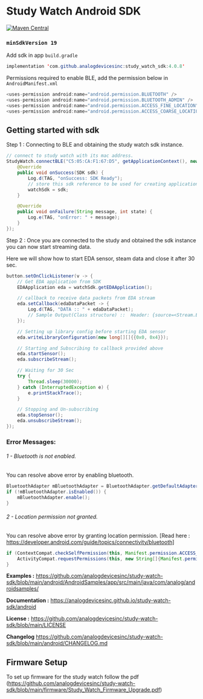 
# Study Watch Android SDK

[![Maven Central](https://maven-badges.herokuapp.com/maven-central/com.github.analogdevicesinc/study_watch_sdk/badge.svg)](https://search.maven.org/artifact/com.github.analogdevicesinc/study_watch_sdk/4.0.8/aar)  

### `minSdkVersion 19`

Add sdk in app `build.gradle`

```java
implementation 'com.github.analogdevicesinc:study_watch_sdk:4.0.8'
```

Permissions required to enable BLE, add the permission below in `AndroidManifest.xml`
```java
<uses-permission android:name="android.permission.BLUETOOTH" />
<uses-permission android:name="android.permission.BLUETOOTH_ADMIN" />
<uses-permission android:name="android.permission.ACCESS_FINE_LOCATION" />
<uses-permission android:name="android.permission.ACCESS_COARSE_LOCATION" />
```

## Getting started with sdk

Step 1 : Connecting to BLE and obtaining the study watch sdk instance.

```java
// connect to study watch with its mac address.
StudyWatch.connectBLE("C5:05:CA:F1:67:D5", getApplicationContext(), new StudyWatchCallback() {
    @Override
    public void onSuccess(SDK sdk) {
        Log.d(TAG, "onSuccess: SDK Ready");
        // store this sdk reference to be used for creating applications
        watchSdk = sdk; 
    }

    @Override
    public void onFailure(String message, int state) {
        Log.e(TAG, "onError: " + message);
    }
});
```
Step 2 : Once you are connected to the study and obtained the sdk instance you can now start streaming data.

Here we will show how to start EDA sensor, steam data and close it after 30 sec.
```java
button.setOnClickListener(v -> {
    // Get EDA application from SDK
    EDAApplication eda = watchSdk.getEDAApplication();

    // callback to receive data packets from EDA stream
    eda.setCallback(edaDataPacket -> {
        Log.d(TAG, "DATA :: " + edaDataPacket);
        // Sample Output(Class structure) ::  Header: {source=<Stream.EDA: [0xc4, 0x2]>, destination=<Application.APP_BLE: [0xc8, 0x8]>, length=0x3d, checksum=0x0}, Payload{command=<CommonCommand.STREAM_DATA: [0x28]>, status=<CommonStatus.OK: [0x0]>, sequenceNumber=4, dataType=0, streamData=[StreamData{timestamp=1758129180, realData=58137, imaginaryData=-172621824}, StreamData{timestamp=1758136945, realData=62922, imaginaryData=1090715648}, StreamData{timestamp=1758144708, realData=16663, imaginaryData=1064697856}, StreamData{timestamp=1758152472, realData=16265, imaginaryData=-1062404096}, StreamData{timestamp=1758160237, realData=49345, imaginaryData=-1062404096}, StreamData{timestamp=1758168001, realData=49345, imaginaryData=-1526726656}]}
    });

    // Setting up library config before starting EDA sensor
    eda.writeLibraryConfiguration(new long[][]{{0x0, 0x4}});

    // Starting and Subscribing to callback provided above
    eda.startSensor();
    eda.subscribeStream();

    // Waiting for 30 Sec
    try {
        Thread.sleep(30000);
    } catch (InterruptedException e) {
        e.printStackTrace();
    }

    // Stopping and Un-subscribing
    eda.stopSensor();
    eda.unsubscribeStream();
});
```
### Error Messages:

###### 1 - Bluetooth is not enabled.

You can resolve above error by enabling bluetooth.
```java
BluetoothAdapter mBluetoothAdapter = BluetoothAdapter.getDefaultAdapter();
if (!mBluetoothAdapter.isEnabled()) {
    mBluetoothAdapter.enable();
}
```
###### 2 - Location permission not granted.

You can resolve above error by granting location permission. [Read here : https://developer.android.com/guide/topics/connectivity/bluetooth]
```java
if (ContextCompat.checkSelfPermission(this, Manifest.permission.ACCESS_COARSE_LOCATION) != PackageManager.PERMISSION_GRANTED) { 
    ActivityCompat.requestPermissions(this, new String[]{Manifest.permission.ACCESS_COARSE_LOCATION}, 1);
}
```

**Examples :**
https://github.com/analogdevicesinc/study-watch-sdk/blob/main/android/AndroidSamples/app/src/main/java/com/analog/androidsamples/


**Documentation :**
https://analogdevicesinc.github.io/study-watch-sdk/android


**License :**
https://github.com/analogdevicesinc/study-watch-sdk/blob/main/LICENSE

**Changelog**
https://github.com/analogdevicesinc/study-watch-sdk/blob/main/android/CHANGELOG.md



## Firmware Setup

To set up firmware for the study watch follow the pdf (https://github.com/analogdevicesinc/study-watch-sdk/blob/main/firmware/Study_Watch_Firmware_Upgrade.pdf)






